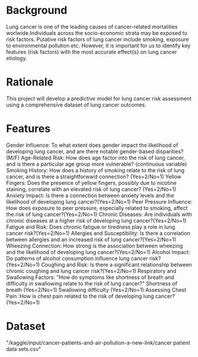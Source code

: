 # Background
Lung cancer is one of the leading causes of cancer-related mortalities worlwide.Individuals across the socio-economic strata may be exposed to risk factors. Putative risk factors of lung cancer include smoking, exposure to environmental pollution etc. However, it is important for us to identify key features (risk factors) with the most accurate effect{s} on lung cancer etiology.
# Rationale
This project will develop a predictive model for lung cancer risk assessment using a comprehensive dataset of lung cancer outcomes.
# Features
Gender Influence: To what extent does gender impact the likelihood of developing lung cancer, and are there notable gender-based disparities? (M/F)
Age-Related Risk: How does age factor into the risk of lung cancer, and is there a particular age group more vulnerable? (continuous variable)
Smoking History: How does a history of smoking relate to the risk of lung cancer, and is there a straightforward connection? (Yes=2/No=1)
Yellow Fingers: Does the presence of yellow fingers, possibly due to nicotine staining, correlate with an elevated risk of lung cancer? (Yes=2/No=1)
Anxiety Impact: Is there a connection between anxiety levels and the likelihood of developing lung cancer?(Yes=2/No=1)
Peer Pressure Influence: How does exposure to peer pressure, especially related to smoking, affect the risk of lung cancer?(Yes=2/No=1)
Chronic Diseases: Are individuals with chronic diseases at a higher risk of developing lung cancer?(Yes=2/No=1)
Fatigue and Risk: Does chronic fatigue or tiredness play a role in lung cancer risk?(Yes=2/No=1)
Allergies and Susceptibility: Is there a correlation between allergies and an increased risk of lung cancer?(Yes=2/No=1)
Wheezing Connection: How strong is the association between wheezing and the likelihood of developing lung cancer?(Yes=2/No=1)
Alcohol Impact: Do patterns of alcohol consumption influence lung cancer risk?(Yes=2/No=1)
Coughing and Risk: Is there a significant relationship between chronic coughing and lung cancer risk?(Yes=2/No=1)
Respiratory and Swallowing Factors: "How do symptoms like shortness of breath and difficulty in swallowing relate to the risk of lung cancer?"
Shortness of breath (Yes=2/No=1)
Swallowing difficulty (Yes=2/No=1)
Assessing Chest Pain :How is chest pain related to the risk of developing lung cancer? (Yes=2/No=1)

# Dataset
"/kaggle/input/cancer-patients-and-air-pollution-a-new-link/cancer patient data sets.csv"
